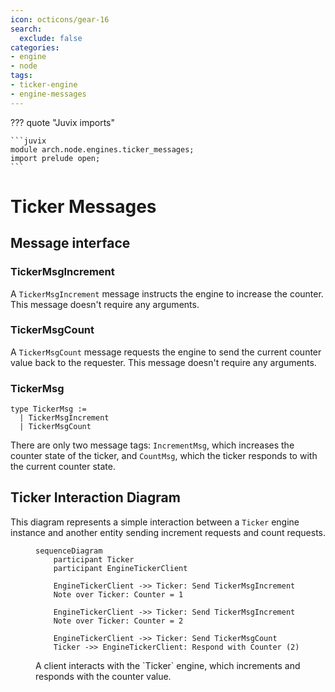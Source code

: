 ```yaml
---
icon: octicons/gear-16
search:
  exclude: false
categories:
- engine
- node
tags:
- ticker-engine
- engine-messages
---
```


??? quote "Juvix imports"

    ```juvix
    module arch.node.engines.ticker_messages;
    import prelude open;
    ```

# Ticker Messages

## Message interface

### TickerMsgIncrement

A `TickerMsgIncrement` message instructs the engine to increase the counter.
This message doesn't require any arguments.

### TickerMsgCount

A `TickerMsgCount` message requests the engine to send the current counter value back to
the requester. This message doesn't require any arguments.

### TickerMsg

<!-- --8<-- [start:TickerMsg] -->
```juvix
type TickerMsg :=
  | TickerMsgIncrement
  | TickerMsgCount
```
<!-- --8<-- [end:TickerMsg] -->


There are only two message tags: `IncrementMsg`, which increases the counter
state of the ticker, and `CountMsg`, which the ticker responds to with the current
counter state.

## Ticker Interaction Diagram

This diagram represents a simple interaction between a `Ticker` engine instance
and another entity sending increment requests and count requests.

<!-- --8<-- [start:message-sequence-diagram] -->
<figure markdown="span">

```mermaid
sequenceDiagram
    participant Ticker
    participant EngineTickerClient

    EngineTickerClient ->> Ticker: Send TickerMsgIncrement
    Note over Ticker: Counter = 1

    EngineTickerClient ->> Ticker: Send TickerMsgIncrement
    Note over Ticker: Counter = 2

    EngineTickerClient ->> Ticker: Send TickerMsgCount
    Ticker ->> EngineTickerClient: Respond with Counter (2)
```

<figcaption markdown="span">
A client interacts with the `Ticker` engine, which increments and responds with the counter value.
</figcaption>
</figure>
